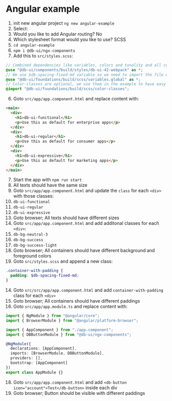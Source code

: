 # Angular example

1. init new angular project `ng new angular-example`
2. Select:
3. Would you like to add Angular routing? No
4. Which stylesheet format would you like to use? SCSS
5. `cd angular-example`
6. `npm i @db-ui/ngx-components`
7. Add this to `src/styles.scss`:

```scss
// Combined dependencies like variables, colors and tonality and all components
@use "@db-ui/components/build/styles/db-ui-42-webpack" as *;
// We use $db-spacing-fixed-md variable so we need to import the file where the variable is defined
@use "@db-ui/foundations/build/scss/variables.global" as *;
// Color-classes are optional, we use them in the example to have easy access to colors
@import "@db-ui/foundations/build/scss/color-classes";
```

6. Goto `src/app/app.component.html` and replace content with:

```html
<main>
  <div>
    <h1>db-ui-functional</h1>
    <p>Use this as default for enterprise apps</p>
  </div>
  <div>
    <h1>db-ui-regular</h1>
    <p>Use this as default for consumer apps</p>
  </div>
  <div>
    <h1>db-ui-expressive</h1>
    <p>Use this as default for marketing apps</p>
  </div>
</main>
```

7. Start the app with `npm run start`
8. All texts should have the same size
9. Goto `src/app/app.component.html` and update the `class` for each `<div>` with those classes:
10. `db-ui-functional`
11. `db-ui-regular`
12. `db-ui-expressive`
13. Goto browser; All texts should have different sizes
14. Goto `src/app/app.component.html` and add additonal classes for each `<div>`:
15. `db-bg-neutral-3`
16. `db-bg-success`
17. `db-bg-success-light`
18. Goto browser; All containers should have different background and foreground colors
19. Goto `src/styles.scss` and append a new class:

```scss
.container-with-padding {
  padding: $db-spacing-fixed-md;
}
```

14. Goto `src/src/app/app.component.html` and add `container-with-padding` class for each `<div>`
15. Goto browser; All containers should have different paddings
16. Goto `src/app/app.module.ts` and replace content with:

```ts
import { NgModule } from "@angular/core";
import { BrowserModule } from "@angular/platform-browser";

import { AppComponent } from "./app.component";
import { DBButtonModule } from "@db-ui/ngx-components";

@NgModule({
  declarations: [AppComponent],
  imports: [BrowserModule, DBButtonModule],
  providers: [],
  bootstrap: [AppComponent]
})
export class AppModule {}
```

18. Goto `src/app/app.component.html` and add `<db-button icon="account">Test</db-button>` inside each div
19. Goto browser; Button should be visible with different paddings
